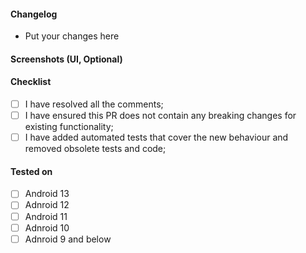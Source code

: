 #### Changelog
- Put your changes here

#### Screenshots (UI, Optional)

#### Checklist
- [ ] I have resolved all the comments;
- [ ] I have ensured this PR does not contain any breaking changes for existing functionality;
- [ ] I have added automated tests that cover the new behaviour and removed obsolete tests and code;

#### Tested on
- [ ] Android 13
- [ ] Adnroid 12
- [ ] Android 11
- [ ] Adnroid 10
- [ ] Adnroid 9 and below

